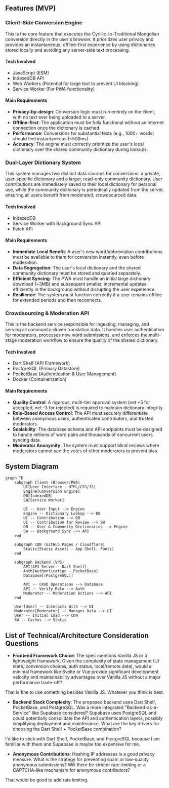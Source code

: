## Features (MVP)
### Client-Side Conversion Engine
This is the core feature that executes the Cyrillic-to-Traditional Mongolian conversion directly in the user's browser. It prioritizes user privacy and provides an instantaneous, offline-first experience by using dictionaries stored locally and avoiding any server-side text processing.

#### Tech Involved
*   JavaScript (ESM)
*   IndexedDB API
*   Web Workers (Potential for large text to prevent UI blocking)
*   Service Worker (For PWA functionality)

#### Main Requirements
*   **Privacy-by-design**: Conversion logic must run entirely on the client, with no text ever being uploaded to a server.
*   **Offline-first**: The application must be fully functional without an internet connection once the dictionary is cached.
*   **Performance**: Conversions for substantial texts (e.g., 1000+ words) should feel instantaneous (<500ms).
*   **Accuracy**: The engine must correctly prioritize the user's local dictionary over the shared community dictionary during lookups.

### Dual-Layer Dictionary System
This system manages two distinct data sources for conversions: a private, user-specific dictionary and a larger, read-only community dictionary. User contributions are immediately saved to their local dictionary for personal use, while the community dictionary is periodically updated from the server, ensuring all users benefit from moderated, crowdsourced data.

#### Tech Involved
*   IndexedDB
*   Service Worker with Background Sync API
*   Fetch API

#### Main Requirements
*   **Immediate Local Benefit**: A user's new word/abbreviation contributions must be available to them for conversion instantly, even before moderation.
*   **Data Segregation**: The user's local dictionary and the shared community dictionary must be stored and queried separately.
*   **Efficient Syncing**: The PWA must handle an initial large dictionary download (~3MB) and subsequent smaller, incremental updates efficiently in the background without disrupting the user experience.
*   **Resilience**: The system must function correctly if a user remains offline for extended periods and then reconnects.

### Crowdsourcing & Moderation API
This is the backend service responsible for ingesting, managing, and serving all community-driven translation data. It handles user authentication for moderators, processes new word submissions, and enforces the multi-stage moderation workflow to ensure the quality of the shared dictionary.

#### Tech Involved
*   Dart Shelf (API Framework)
*   PostgreSQL (Primary Datastore)
*   PocketBase (Authentication & User Management)
*   Docker (Containerization)

#### Main Requirements
*   **Quality Control**: A rigorous, multi-tier approval system (net +5 for accepted, net -3 for rejected) is required to maintain dictionary integrity.
*   **Role-Based Access Control**: The API must securely differentiate between anonymous users, authenticated contributors, and trusted moderators.
*   **Scalability**: The database schema and API endpoints must be designed to handle millions of word pairs and thousands of concurrent users syncing data.
*   **Moderator Anonymity**: The system must support blind reviews where moderators cannot see the votes of other moderators to prevent bias.

## System Diagram
```mermaid
graph TD
    subgraph Client (Browser/PWA)
        UI[User Interface - HTML/CSS/JS]
        Engine[Conversion Engine]
        DB[IndexedDB]
        SW[Service Worker]
        
        UI -- User Input --> Engine
        Engine -- Dictionary Lookup --> DB
        UI -- Contribution --> DB
        UI -- Contribution for Review --> SW
        DB -- User & Community Dictionaries --> Engine
        SW -- Background Sync --> API
    end

    subgraph CDN (GitHub Pages / Cloudflare)
        Static[Static Assets - App Shell, Fonts]
    end

    subgraph Backend (VPS)
        API[API Server - Dart Shelf]
        Auth[Authentication - PocketBase]
        Database[(PostgreSQL)]
        
        API -- CRUD Operations --> Database
        API -- Verify Role --> Auth
        Moderator -- Moderation Actions --> API
    end

    User[User] -- Interacts With --> UI
    Moderator[Moderator] -- Manages Data --> UI
    User -- Initial Load --> CDN
    SW -- Caches --> Static
```

## List of Technical/Architecture Consideration Questions
*   **Frontend Framework Choice**: The spec mentions Vanilla JS or a lightweight framework. Given the complexity of state management (UI state, conversion choices, auth status, local/remote data), would a minimal framework like Svelte or Vue provide significant development velocity and maintainability advantages over Vanilla JS without a major performance trade-off?

That is fine to use something besides Vanilla JS. Whatever you think is best.

*   **Backend Stack Complexity**: The proposed backend uses Dart Shelf, PocketBase, and PostgreSQL. Was a more integrated "Backend-as-a-Service" like Supabase considered? Supabase uses PostgreSQL and could potentially consolidate the API and authentication layers, possibly simplifying deployment and maintenance. What are the key drivers for choosing the Dart Shelf + PocketBase combination?

I'd like to stick with Dart Shelf, PocketBase, and PostgreSQL because I am familiar with them and Supabase is maybe too expensive for me.

*   **Anonymous Contributions**: Hashing IP addresses is a good privacy measure. What is the strategy for preventing spam or low-quality anonymous submissions? Will there be stricter rate-limiting or a CAPTCHA-like mechanism for anonymous contributors?

That would be good to add rate limiting.

